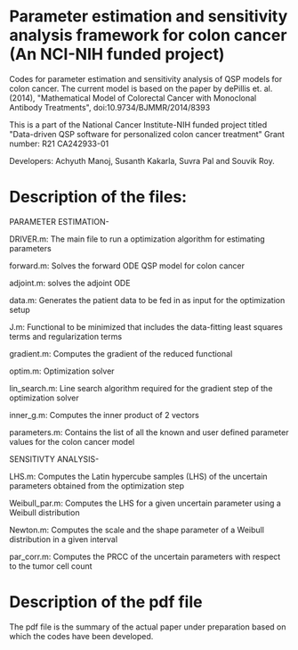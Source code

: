 # Parameter estimation and sensitivity analysis framework for colon cancer (An NCI-NIH funded project)
Codes for parameter estimation and sensitivity analysis of QSP models for colon cancer. 
The current model is based on the paper by dePillis et. al. (2014), "Mathematical Model of Colorectal Cancer with Monoclonal Antibody Treatments", doi:10.9734/BJMMR/2014/8393 

This is a part of the National Cancer Institute-NIH funded project titled "Data-driven QSP software for personalized colon cancer treatment"
Grant number: R21 CA242933-01

Developers: Achyuth Manoj, Susanth Kakarla, Suvra Pal and Souvik Roy.

# Description of the files:
PARAMETER ESTIMATION-

DRIVER.m: The main file to run a optimization algorithm for estimating parameters

forward.m: Solves the forward ODE QSP model for colon cancer

adjoint.m: solves the adjoint ODE 

data.m: Generates the patient data to be fed in as input for the optimization setup

J.m: Functional to be minimized that includes the data-fitting least squares terms and regularization terms

gradient.m: Computes the gradient of the reduced functional

optim.m: Optimization solver

lin_search.m: Line search algorithm required for the gradient step of the optimization solver

inner_g.m: Computes the inner product of 2 vectors

parameters.m: Contains the list of all the known and user defined parameter values for the colon cancer model

SENSITIVTY ANALYSIS-

LHS.m: Computes the Latin hypercube samples (LHS) of the uncertain parameters obtained from the optimization step

Weibull_par.m: Computes the LHS for a given uncertain parameter using a Weibull distribution

Newton.m: Computes the scale and the shape parameter of a Weibull distribution in a given interval

par_corr.m: Computes the PRCC of the uncertain parameters with respect to the tumor cell count

# Description of the pdf file
The pdf file is the summary of the actual paper under preparation based on which the codes have been developed.
